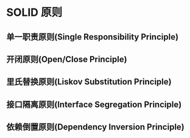 # SOLID 原则

## 单一职责原则(Single Responsibility Principle)

## 开闭原则(Open/Close Principle)

## 里氏替换原则(Liskov Substitution Principle)

## 接口隔离原则(Interface Segregation Principle)

## 依赖倒置原则(Dependency Inversion Principle)
